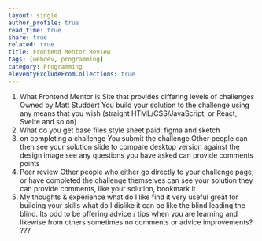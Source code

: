 ```yaml
---
layout: single
author_profile: true
read_time: true
share: true
related: true
title: Frontend Mentor Review
tags: [webdev, programming]
category: Programming
eleventyExcludeFromCollections: true
---
```


1. What Frontend Mentor is
    Site that provides differing levels of challenges
    Owned by Matt Studdert
    You build your solution to the challenge using any means that you wish (straight HTML/CSS/JavaScript, or React, Svelte and so on)
1. What do you get
    base files
    style sheet
    paid: figma and sketch
1. on completing a challenge
    You submit the challenge
    Other people can then see your solution
    slide to compare desktop version against the design image
    see any questions you have asked
    can provide comments
    points
1. Peer review
    Other people who either go directly to your challenge page, or have completed the challenge themselves can see your solution
    they can provide comments, like your solution, bookmark it
1. My thoughts & experience
    what do I like
        find it very useful
        great for building your skills
    what do I dislike
        it can be like the blind leading the blind. Its odd to be offering advice / tips when you are learning and likewise from others
        sometimes no comments or advice
    improvements?
        ???